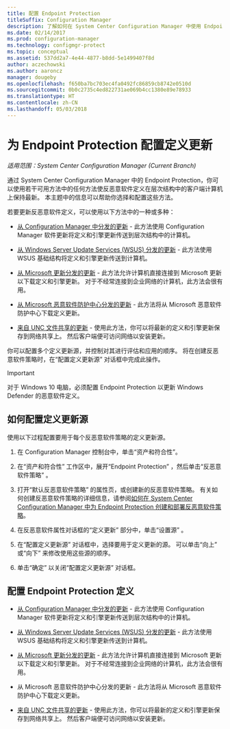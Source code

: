 ```yaml
---
title: 配置 Endpoint Protection
titleSuffix: Configuration Manager
description: 了解如何在 System Center Configuration Manager 中使用 Endpoint protection 选择和配置方法以便使反恶意软件定义在客户端计算机上保持最新状态。
ms.date: 02/14/2017
ms.prod: configuration-manager
ms.technology: configmgr-protect
ms.topic: conceptual
ms.assetid: 537dd2a7-4e44-4877-b8dd-5e1499407f8d
author: aczechowski
ms.author: aaroncz
manager: dougeby
ms.openlocfilehash: f650ba7bc703ec4fa0492fc86859cb8742e0510d
ms.sourcegitcommit: 0b0c2735c4ed822731ae069b4cc1380e89e78933
ms.translationtype: HT
ms.contentlocale: zh-CN
ms.lasthandoff: 05/03/2018
---
```

#  <a name="configure-definition-updates-for-endpoint-protection"></a>为 Endpoint Protection 配置定义更新  

*适用范围：System Center Configuration Manager (Current Branch)*

 通过 System Center Configuration Manager 中的 Endpoint Protection，你可以使用若干可用方法中的任何方法使反恶意软件定义在层次结构中的客户端计算机上保持最新。 本主题中的信息可以帮助你选择和配置这些方法。

 若要更新反恶意软件定义，可以使用以下方法中的一种或多种：

-   [从 Configuration Manager 中分发的更新](endpoint-definitions-configmgr.md) - 此方法使用 Configuration Manager 软件更新将定义和引擎更新传送到层次结构中的计算机。

-   [从 Windows Server Update Services (WSUS) 分发的更新](endpoint-definitions-wsus.md) - 此方法使用 WSUS 基础结构将定义和引擎更新传送到计算机。

-   [从 Microsoft 更新分发的更新](endpoint-definitions-microsoft-updates.md) - 此方法允许计算机直接连接到 Microsoft 更新以下载定义和引擎更新。 对于不经常连接到企业网络的计算机，此方法会很有用。

-   [从 Microsoft 恶意软件防护中心分发的更新](endpoint-definitions-protection-center.md) - 此方法将从 Microsoft 恶意软件防护中心下载定义更新。

-   [来自 UNC 文件共享的更新](endpoint-definitions-network.md) - 使用此方法，你可以将最新的定义和引擎更新保存到网络共享上。 然后客户端便可访问网络以安装更新。

 你可以配置多个定义更新源，并控制对其进行评估和应用的顺序。 将在创建反恶意软件策略时，在“配置定义更新源”  对话框中完成此操作。

> [!IMPORTANT]
>  对于 Windows 10 电脑，必须配置 Endpoint Protection 以更新 Windows Defender 的恶意软件定义。

## <a name="how-to-configure-definition-update-sources"></a>如何配置定义更新源
 使用以下过程配置要用于每个反恶意软件策略的定义更新源。

1.  在 Configuration Manager 控制台中，单击“资产和符合性”。

2.  在“资产和符合性”  工作区中，展开“Endpoint Protection” ，然后单击“反恶意软件策略” 。

3.  打开“默认反恶意软件策略”  的属性页，或创建新的反恶意软件策略。 有关如何创建反恶意软件策略的详细信息，请参阅[如何在 System Center Configuration Manager 中为 Endpoint Protection 创建和部署反恶意软件策略](endpoint-antimalware-policies.md)。

4.  在反恶意软件属性对话框的“定义更新”  部分中，单击“设置源” 。

5.  在“配置定义更新源”  对话框中，选择要用于定义更新的源。 可以单击“向上”  或“向下”  来修改使用这些源的顺序。

6.  单击“确定”  以关闭“配置定义更新源”  对话框。

## <a name="configure-endpoint-protection-definitions"></a>配置 Endpoint Protection 定义

-   [从 Configuration Manager 中分发的更新](endpoint-definitions-configmgr.md) - 此方法使用 Configuration Manager 软件更新将定义和引擎更新传送到层次结构中的计算机。

-   [从 Windows Server Update Services (WSUS) 分发的更新](endpoint-definitions-wsus.md) - 此方法使用 WSUS 基础结构将定义和引擎更新传送到计算机。

-   [从 Microsoft 更新分发的更新](endpoint-definitions-microsoft-updates.md) - 此方法允许计算机直接连接到 Microsoft 更新以下载定义和引擎更新。 对于不经常连接到企业网络的计算机，此方法会很有用。

-   从 Microsoft 恶意软件防护中心分发的更新 - 此方法将从 Microsoft 恶意软件防护中心下载定义更新。

-   [来自 UNC 文件共享的更新](endpoint-definitions-network.md) - 使用此方法，你可以将最新的定义和引擎更新保存到网络共享上。 然后客户端便可访问网络以安装更新。
